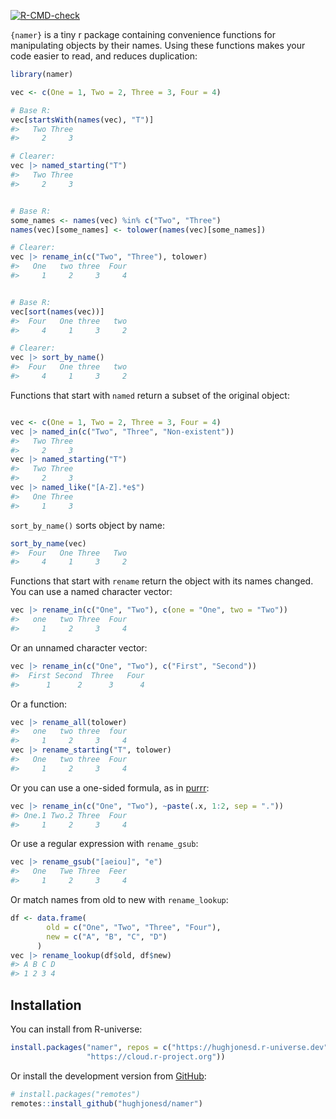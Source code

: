 
<!-- README.md is generated from README.Rmd. Please edit that file -->
<!-- badges: start -->

[![R-CMD-check](https://github.com/hughjonesd/namer/workflows/R-CMD-check/badge.svg)](https://github.com/hughjonesd/namer/actions)
<!-- badges: end -->

`{namer}` is a tiny r package containing convenience functions for
manipulating objects by their names. Using these functions makes your
code easier to read, and reduces duplication:

``` r
library(namer)

vec <- c(One = 1, Two = 2, Three = 3, Four = 4)

# Base R:
vec[startsWith(names(vec), "T")]
#>   Two Three 
#>     2     3

# Clearer:
vec |> named_starting("T")
#>   Two Three 
#>     2     3


# Base R:
some_names <- names(vec) %in% c("Two", "Three")
names(vec)[some_names] <- tolower(names(vec)[some_names])

# Clearer:
vec |> rename_in(c("Two", "Three"), tolower)
#>   One   two three  Four 
#>     1     2     3     4


# Base R:
vec[sort(names(vec))]
#>  Four   One three   two 
#>     4     1     3     2

# Clearer:
vec |> sort_by_name()
#>  Four   One three   two 
#>     4     1     3     2
```

Functions that start with `named` return a subset of the original
object:

``` r

vec <- c(One = 1, Two = 2, Three = 3, Four = 4)
vec |> named_in(c("Two", "Three", "Non-existent"))
#>   Two Three 
#>     2     3
vec |> named_starting("T")
#>   Two Three 
#>     2     3
vec |> named_like("[A-Z].*e$")
#>   One Three 
#>     1     3
```

`sort_by_name()` sorts object by name:

``` r
sort_by_name(vec)
#>  Four   One Three   Two 
#>     4     1     3     2
```

Functions that start with `rename` return the object with its names
changed. You can use a named character vector:

``` r
vec |> rename_in(c("One", "Two"), c(one = "One", two = "Two"))
#>   one   two Three  Four 
#>     1     2     3     4
```

Or an unnamed character vector:

``` r
vec |> rename_in(c("One", "Two"), c("First", "Second"))
#>  First Second  Three   Four 
#>      1      2      3      4
```

Or a function:

``` r
vec |> rename_all(tolower)
#>   one   two three  four 
#>     1     2     3     4
vec |> rename_starting("T", tolower)
#>   One   two three  Four 
#>     1     2     3     4
```

Or you can use a one-sided formula, as in
[purrr](https://purrr.tidyverse.org/):

``` r
vec |> rename_in(c("One", "Two"), ~paste(.x, 1:2, sep = "."))
#> One.1 Two.2 Three  Four 
#>     1     2     3     4
```

Or use a regular expression with `rename_gsub`:

``` r
vec |> rename_gsub("[aeiou]", "e")
#>   One   Twe Three  Feer 
#>     1     2     3     4
```

Or match names from old to new with `rename_lookup`:

``` r
df <- data.frame(
        old = c("One", "Two", "Three", "Four"),
        new = c("A", "B", "C", "D")
      )
vec |> rename_lookup(df$old, df$new)
#> A B C D 
#> 1 2 3 4
```

## Installation

You can install from R-universe:

``` r
install.packages("namer", repos = c("https://hughjonesd.r-universe.dev", 
                 "https://cloud.r-project.org"))
```

Or install the development version from [GitHub](https://github.com/):

``` r
# install.packages("remotes")
remotes::install_github("hughjonesd/namer")
```
